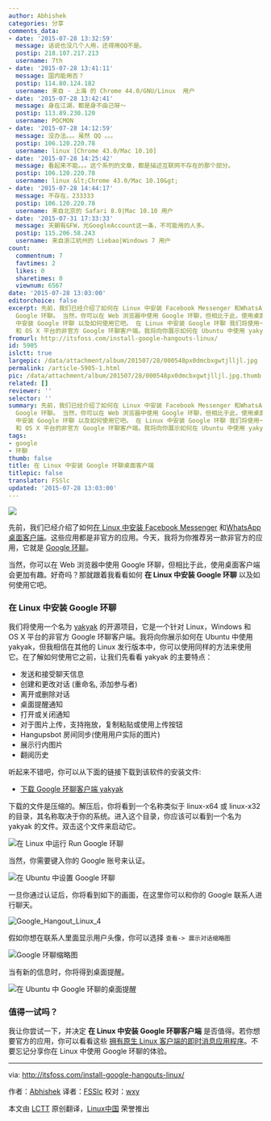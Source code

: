```yaml
---
author: Abhishek
categories: 分享
comments_data:
- date: '2015-07-28 13:32:59'
  message: 话说也没几个人用，还得用QQ不是。
  postip: 218.107.217.213
  username: 7th
- date: '2015-07-28 13:41:11'
  message: 国内能用否？
  postip: 114.80.124.182
  username: 来自 - 上海 的 Chrome 44.0/GNU/Linux  用户
- date: '2015-07-28 13:42:41'
  message: 身在江湖，都是身不由己呀～
  postip: 113.89.230.120
  username: POCMON
- date: '2015-07-28 14:12:59'
  message: 没办法。。。虽然 QQ 。。。
  postip: 106.120.220.78
  username: linux [Chrome 43.0/Mac 10.10]
- date: '2015-07-28 14:25:42'
  message: 看起来不能。。。这个系列的文章，都是描述互联网不存在的那个部分。
  postip: 106.120.220.78
  username: linux &lt;Chrome 43.0/Mac 10.10&gt;
- date: '2015-07-28 14:44:17'
  message: 不存在，233333
  postip: 106.120.220.78
  username: 来自北京的 Safari 8.0|Mac 10.10 用户
- date: '2015-07-31 17:33:33'
  message: 天朝有GFW，光GoogleAccount这一条，不可能用的人多。
  postip: 115.206.58.243
  username: 来自浙江杭州的 Liebao|Windows 7 用户
count:
  commentnum: 7
  favtimes: 2
  likes: 0
  sharetimes: 0
  viewnum: 6567
date: '2015-07-28 13:03:00'
editorchoice: false
excerpt: 先前，我们已经介绍了如何在 Linux 中安装 Facebook Messenger 和WhatsApp 桌面客户端。这些应用都是非官方的应用。今天，我将为你推荐另一款非官方的应用，它就是
  Google 环聊。 当然，你可以在 Web 浏览器中使用 Google 环聊，但相比于此，使用桌面客户端会更加有趣。好奇吗？那就跟着我看看如何 在 Linux
  中安装 Google 环聊 以及如何使用它吧。 在 Linux 中安装 Google 环聊 我们将使用一个名为 yakyak 的开源项目，它是一个针对 Linux，Windows
  和 OS X 平台的非官方 Google 环聊客户端。我将向你展示如何在 Ubuntu 中使用 yakyak，
fromurl: http://itsfoss.com/install-google-hangouts-linux/
id: 5905
islctt: true
largepic: /data/attachment/album/201507/28/000548px0dmcbxgwtjlljl.jpg
permalink: /article-5905-1.html
pic: /data/attachment/album/201507/28/000548px0dmcbxgwtjlljl.jpg.thumb.jpg
related: []
reviewer: ''
selector: ''
summary: 先前，我们已经介绍了如何在 Linux 中安装 Facebook Messenger 和WhatsApp 桌面客户端。这些应用都是非官方的应用。今天，我将为你推荐另一款非官方的应用，它就是
  Google 环聊。 当然，你可以在 Web 浏览器中使用 Google 环聊，但相比于此，使用桌面客户端会更加有趣。好奇吗？那就跟着我看看如何 在 Linux
  中安装 Google 环聊 以及如何使用它吧。 在 Linux 中安装 Google 环聊 我们将使用一个名为 yakyak 的开源项目，它是一个针对 Linux，Windows
  和 OS X 平台的非官方 Google 环聊客户端。我将向你展示如何在 Ubuntu 中使用 yakyak，
tags:
- google
- 环聊
thumb: false
title: 在 Linux 中安装 Google 环聊桌面客户端
titlepic: false
translator: FSSlc
updated: '2015-07-28 13:03:00'
---
```


![](/data/attachment/album/201507/28/000548px0dmcbxgwtjlljl.jpg)


先前，我们已经介绍了如何[在 Linux 中安装 Facebook Messenger](http://itsfoss.com/facebook-messenger-linux/) 和[WhatsApp 桌面客户端](http://itsfoss.com/whatsapp-linux-desktop/)。这些应用都是非官方的应用。今天，我将为你推荐另一款非官方的应用，它就是 [Google 环聊](http://www.google.com/+/learnmore/hangouts/)。


当然，你可以在 Web 浏览器中使用 Google 环聊，但相比于此，使用桌面客户端会更加有趣。好奇吗？那就跟着我看看如何 **在 Linux 中安装 Google 环聊** 以及如何使用它吧。


### 在 Linux 中安装 Google 环聊


我们将使用一个名为 [yakyak](https://github.com/yakyak/yakyak) 的开源项目，它是一个针对 Linux，Windows 和 OS X 平台的非官方 Google 环聊客户端。我将向你展示如何在 Ubuntu 中使用 yakyak，但我相信在其他的 Linux 发行版本中，你可以使用同样的方法来使用它。在了解如何使用它之前，让我们先看看 yakyak 的主要特点：


* 发送和接受聊天信息
* 创建和更改对话 (重命名, 添加参与者)
* 离开或删除对话
* 桌面提醒通知
* 打开或关闭通知
* 对于图片上传，支持拖放，复制粘贴或使用上传按钮
* Hangupsbot 房间同步(使用用户实际的图片)
* 展示行内图片
* 翻阅历史


听起来不错吧，你可以从下面的链接下载到该软件的安装文件:


* [下载 Google 环聊客户端 yakyak](https://github.com/yakyak/yakyak)


下载的文件是压缩的。解压后，你将看到一个名称类似于 linux-x64 或 linux-x32 的目录，其名称取决于你的系统。进入这个目录，你应该可以看到一个名为 yakyak 的文件。双击这个文件来启动它。


![在 Linux 中运行 Run Google 环聊](/data/attachment/album/201507/28/000548zwny7tgy7ngwzxto.jpg)


当然，你需要键入你的 Google 账号来认证。


![在 Ubuntu 中设置 Google 环聊](/data/attachment/album/201507/28/000549wopogeoz5ho4hbnx.jpg)


一旦你通过认证后，你将看到如下的画面，在这里你可以和你的 Google 联系人进行聊天。


![Google_Hangout_Linux_4](/data/attachment/album/201507/28/000549j5xtt11p6v9tum8f.jpg)


假如你想在联系人里面显示用户头像，你可以选择 `查看-> 展示对话缩略图`


![Google 环聊缩略图](/data/attachment/album/201507/28/000549q60w6jwswsvj0wgw.jpg)


当有新的信息时，你将得到桌面提醒。


![在 Ubuntu 中 Google 环聊的桌面提醒](/data/attachment/album/201507/28/000550tp0z3ccsseqie3q3.jpg)


### 值得一试吗？


我让你尝试一下，并决定 **在 Linux 中安装 Google 环聊客户端** 是否值得。若你想要官方的应用，你可以看看这些 [拥有原生 Linux 客户端的即时消息应用程序](http://itsfoss.com/best-messaging-apps-linux/)。不要忘记分享你在 Linux 中使用 Google 环聊的体验。




---


via: <http://itsfoss.com/install-google-hangouts-linux/>


作者：[Abhishek](http://itsfoss.com/author/abhishek/) 译者：[FSSlc](https://github.com/FSSlc) 校对：[wxy](https://github.com/wxy)


本文由 [LCTT](https://github.com/LCTT/TranslateProject) 原创翻译，[Linux中国](https://linux.cn/) 荣誉推出